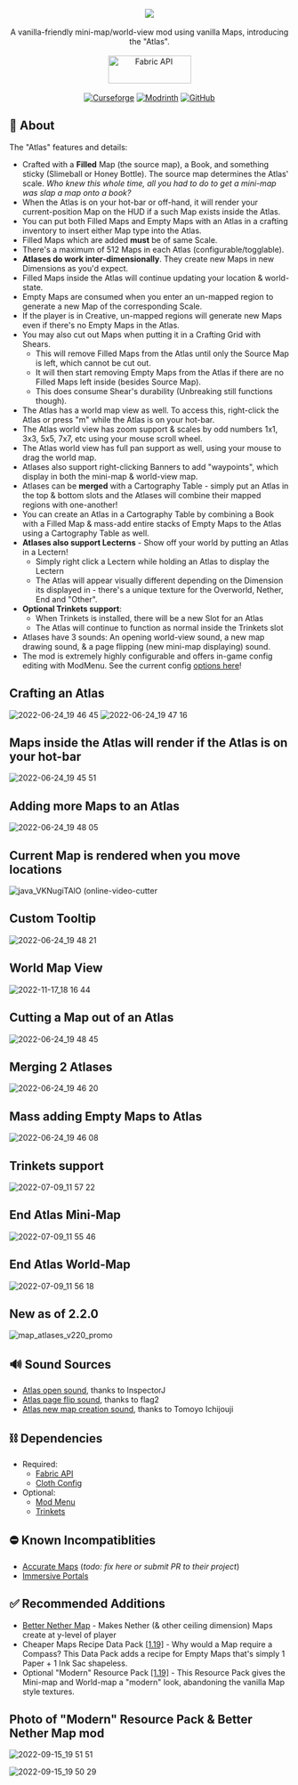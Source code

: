 <p align="center">
  <img src="https://user-images.githubusercontent.com/17690401/206918778-f71443ec-e7c4-4957-8e1d-20746c8f110e.png">
  </br></br>
  A vanilla-friendly mini-map/world-view mod using vanilla Maps, introducing the "Atlas".
  </br></br>
  <a href="https://www.curseforge.com/minecraft/mc-mods/fabric-api"><img src="https://i.imgur.com/Ol1Tcf8.png" width="149" height="50" title="Fabric API" alt="Fabric API"></a>
  </br></br>
  <a href="https://www.curseforge.com/minecraft/mc-mods/map-atlases"><img alt="Curseforge" src="https://cf.way2muchnoise.eu/full_436298_downloads.svg"></a> <a href="https://modrinth.com/mod/map-atlases"><img alt="Modrinth" src="https://img.shields.io/modrinth/dt/map-atlases?label=Modrinth%20Downloads"></a> <a href="https://github.com/Pepperoni-Jabroni/MapAtlases"><img alt="GitHub" src="https://img.shields.io/github/downloads/Pepperoni-Jabroni/MapAtlases/total?label=Downloads&logo=github"></a>
</p>

## 📖 About
The "Atlas" features and details:
- Crafted with a **Filled** Map (the source map), a Book, and something sticky (Slimeball or Honey Bottle). The source map determines the Atlas' scale. *Who knew this whole time, all you had to do to get a mini-map was slap a map onto a book?*
- When the Atlas is on your hot-bar or off-hand, it will render your current-position Map on the HUD if a such Map exists inside the Atlas.
- You can put both Filled Maps and Empty Maps with an Atlas in a crafting inventory to insert either Map type into the Atlas.
- Filled Maps which are added **must** be of same Scale.
- There's a maximum of 512 Maps in each Atlas (configurable/togglable).
- **Atlases do work inter-dimensionally**. They create new Maps in new Dimensions as you'd expect.
- Filled Maps inside the Atlas will continue updating your location & world-state.
- Empty Maps are consumed when you enter an un-mapped region to generate a new Map of the corresponding Scale.
- If the player is in Creative, un-mapped regions will generate new Maps even if there's no Empty Maps in the Atlas.
- You may also cut out Maps when putting it in a Crafting Grid with Shears. 
   - This will remove Filled Maps from the Atlas until only the Source Map is left, which cannot be cut out. 
   - It will then start removing Empty Maps from the Atlas if there are no Filled Maps left inside (besides Source Map).
   - This does consume Shear's durability (Unbreaking still functions though).
- The Atlas has a world map view as well. To access this, right-click the Atlas or press "m" while the Atlas is on your hot-bar.
- The Atlas world view has zoom support & scales by odd numbers 1x1, 3x3, 5x5, 7x7, etc using your mouse scroll wheel.
- The Atlas world view has full pan support as well, using your mouse to drag the world map.
- Atlases also support right-clicking Banners to add "waypoints", which display in both the mini-map & world-view map.
- Atlases can be **merged** with a Cartography Table - simply put an Atlas in the top & bottom slots and the Atlases will combine their mapped regions with one-another!
- You can create an Atlas in a Cartography Table by combining a Book with a Filled Map & mass-add entire stacks of Empty Maps to the Atlas using a Cartography Table as well.
- **Atlases also support Lecterns** - Show off your world by putting an Atlas in a Lectern! 
   - Simply right click a Lectern while holding an Atlas to display the Lectern
   - The Atlas will appear visually different depending on the Dimension its displayed in - there's a unique texture for the Overworld, Nether, End and "Other".
- **Optional Trinkets support**: 
   - When Trinkets is installed, there will be a new Slot for an Atlas
   - The Atlas will continue to function as normal inside the Trinkets slot
- Atlases have 3 sounds: An opening world-view sound, a new map drawing sound, & a page flipping (new mini-map displaying) sound.
- The mod is extremely highly configurable and offers in-game config editing with ModMenu. See the current config [options here](https://github.com/Pepperoni-Jabroni/MapAtlases/blob/main/src/main/java/pepjebs/mapatlases/config/MapAtlasesConfig.java)!

## Crafting an Atlas
![2022-06-24_19 46 45](https://user-images.githubusercontent.com/17690401/175755582-aecd94b1-ac3a-4686-a3d5-82cea1e3583d.png)
![2022-06-24_19 47 16](https://user-images.githubusercontent.com/17690401/175755583-83e57650-ce2b-49e3-93e6-a0cf67ff1d0d.png)

## Maps inside the Atlas will render if the Atlas is on your hot-bar
![2022-06-24_19 45 51](https://user-images.githubusercontent.com/17690401/175755590-dedbaaf0-f970-4755-a42f-484264609811.png)

## Adding more Maps to an Atlas
![2022-06-24_19 48 05](https://user-images.githubusercontent.com/17690401/175755596-5895ebab-b1a2-4c58-bc70-dcb03083762f.png)

## Current Map is rendered when you move locations
![java_VKNugiTAlO (online-video-cutter](https://user-images.githubusercontent.com/17690401/182008727-dd3a0d38-b493-4367-8b9e-cf873442373a.gif)

## Custom Tooltip
![2022-06-24_19 48 21](https://user-images.githubusercontent.com/17690401/175755670-3819eca7-cbc4-4be5-a7c8-3d4286dacd19.png)

## World Map View
![2022-11-17_18 16 44](https://user-images.githubusercontent.com/17690401/202605175-ddc836c3-bc1e-4650-a9ae-8df7c377bfa7.png)

## Cutting a Map out of an Atlas
![2022-06-24_19 48 45](https://user-images.githubusercontent.com/17690401/175755627-bf5ff6b5-752d-4bfd-85d2-82c863bc1257.png)

## Merging 2 Atlases
![2022-06-24_19 46 20](https://user-images.githubusercontent.com/17690401/175755632-2c6d953d-2ce2-4020-b2ff-ee5cd85aa6f6.png)

## Mass adding Empty Maps to Atlas
![2022-06-24_19 46 08](https://user-images.githubusercontent.com/17690401/175755635-751ed66c-11f2-448e-96e4-7cf20d2ddc07.png)

## Trinkets support
![2022-07-09_11 57 22](https://user-images.githubusercontent.com/17690401/178119933-adba64dc-1ba6-425d-8608-40d98b722cb8.png)

## End Atlas Mini-Map
![2022-07-09_11 55 46](https://user-images.githubusercontent.com/17690401/178119945-5a5bde0c-48de-4ab2-92a2-1607fd2c7387.png)

## End Atlas World-Map
![2022-07-09_11 56 18](https://user-images.githubusercontent.com/17690401/178119955-d1a90fc7-114c-483e-903b-456f0bd74066.png)

## New as of 2.2.0
![map_atlases_v220_promo](https://user-images.githubusercontent.com/17690401/199161203-4cbfc68d-e817-46c2-8e80-36e2950af26f.png)

## 🔊 Sound Sources
- [Atlas open sound](https://freesound.org/people/InspectorJ/sounds/416179/), thanks to InspectorJ
- [Atlas page flip sound](https://freesound.org/people/flag2/sounds/63318/), thanks to flag2
- [Atlas new map creation sound](https://freesound.org/people/Tomoyo%20Ichijouji/sounds/211247/), thanks to Tomoyo Ichijouji

## ⛓ Dependencies
- Required:
   - [Fabric API](https://www.curseforge.com/minecraft/mc-mods/fabric-api)
   - [Cloth Config](https://www.curseforge.com/minecraft/mc-mods/cloth-config)
- Optional:
   - [Mod Menu](https://www.curseforge.com/minecraft/mc-mods/modmenu)
   - [Trinkets](https://www.curseforge.com/minecraft/mc-mods/trinkets)

## ⛔️ Known Incompatiblities
- [Accurate Maps](https://www.curseforge.com/minecraft/mc-mods/accurate-maps) (*todo: fix here or submit PR to their project*)
- [Immersive Portals](https://www.curseforge.com/minecraft/mc-mods/immersive-portals-mod)

## ✅ Recommended Additions
- [Better Nether Map](https://modrinth.com/mod/better-nether-map) - Makes Nether (& other ceiling dimension) Maps create at y-level of player
- Cheaper Maps Recipe Data Pack [[1.19]](https://github.com/Pepperoni-Jabroni/MapAtlases/releases/download/2.0.1/cheaper-map-crafting+1.19.zip) - Why would a Map require a Compass? This Data Pack adds a recipe for Empty Maps that's simply 1 Paper + 1 Ink Sac shapeless. 
- Optional "Modern" Resource Pack [[1.19]](https://github.com/Pepperoni-Jabroni/MapAtlases/releases/download/2.1.0/map_atlases_modern_resource_pack+1.19.zip) - This Resource Pack gives the Mini-map and World-map a "modern" look, abandoning the vanilla Map style textures.

## Photo of "Modern" Resource Pack & Better Nether Map mod
![2022-09-15_19 51 51](https://user-images.githubusercontent.com/17690401/190546424-894fc024-884f-4cea-a8e4-0315643fb7f9.png)

![2022-09-15_19 50 29](https://user-images.githubusercontent.com/17690401/190546249-388c58b5-99de-463c-b0d8-d3c40ebb4c33.png)
